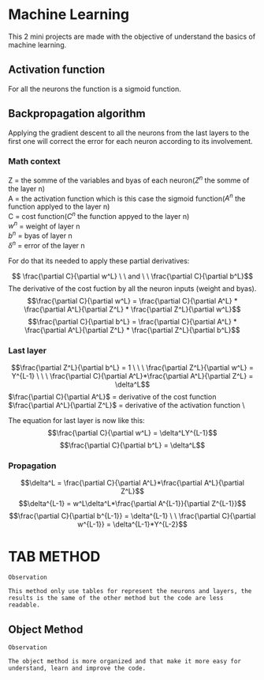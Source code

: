 # Machine Learning

This 2 mini projects are made with the objective of understand the basics of machine learning.

## Activation function
For all the neurons the function is a sigmoid function.
## Backpropagation algorithm
Applying the gradient descent to all the neurons from the last layers to the first one will correct the error for each neuron according to its involvement.

### Math context

Z = the somme of the variables and byas of each neuron($Z^n$ the somme of the layer n) \
A = the activation function which is this case the sigmoid function($A^n$ the function applyed to the layer n) \
C = cost function($C^n$ the function appyed to the layer n) \
$w^n$ = weight of layer n \
$b^n$ = byas of layer n \
$\delta^n$ = error of the layer n



For do that its needed to apply these partial derivatives:

$$ \frac{\partial C}{\partial w^L} \ \ and \ \ 
\frac{\partial C}{\partial b^L}$$
The derivative of the cost fuction by all the neuron inputs (weight and byas).
$$\frac{\partial C}{\partial w^L} = 
\frac{\partial C}{\partial A^L} * \frac{\partial A^L}{\partial Z^L} * \frac{\partial Z^L}{\partial w^L}$$
$$\frac{\partial C}{\partial b^L} = 
\frac{\partial C}{\partial A^L} * \frac{\partial A^L}{\partial Z^L} * \frac{\partial Z^L}{\partial b^L}$$

### Last layer

$$\frac{\partial Z^L}{\partial b^L} = 1 \ \ \
\frac{\partial Z^L}{\partial w^L} = Y^{L-1} \ \ \
\frac{\partial C}{\partial A^L}*\frac{\partial A^L}{\partial Z^L} = \delta^L$$
$\frac{\partial C}{\partial A^L}$ = derivative of the cost function \
$\frac{\partial A^L}{\partial Z^L}$ = derivative of the activation function \ 

The equation for last layer is now like this:
$$\frac{\partial C}{\partial w^L} = 
\delta^LY^{L-1}$$
$$\frac{\partial C}{\partial b^L} = 
\delta^L$$

### Propagation
$$\delta^L = \frac{\partial C}{\partial A^L}*\frac{\partial A^L}{\partial Z^L}$$
$$\delta^{L-1} = w^L\delta^L*\frac{\partial A^{L-1}}{\partial Z^{L-1}}$$
$$\frac{\partial C}{\partial b^{L-1}} = \delta^{L-1} \ \ \frac{\partial C}{\partial w^{L-1}} = \delta^{L-1}*Y^{L-2}$$


# TAB METHOD
```
Observation

This method only use tables for represent the neurons and layers, the results is the same of the other method but the code are less readable.
```
## Object Method

```
Observation

The object method is more organized and that make it more easy for understand, learn and improve the code.
```
